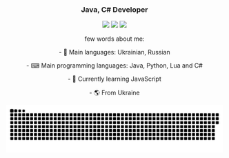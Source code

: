 <h3 align="center">Java, C# Developer</h3>
<p align="center">
 <a href="https://www.youtube.com/channel/UCCjFnX25841SiCLXMmR079g"><img src="https://img.shields.io/badge/-YouTube-red?style=flat&logo=YouTube&logoColor=white"/></a>
 <a href="https://tlgg.ru/whitewhess"><img src="https://img.shields.io/badge/-Telegram-blue?style=flat&logo=Telegram&logoColor=white" /></a>
 <a href="https://pastebin.com/raw/aXquGKJ0"><img src="https://img.shields.io/badge/-Discord-lightgrey?style=flat&logo=Discord&logoColor=white" /></a>
 <br>
</p>

<p align="center"> few words about me: </p>
<p align="center">  - 💬 Main languages: Ukrainian, Russian </p>
<p align="center">  - ⌨ Main programming languages: Java, Python, Lua and C# </p>
<p align="center">  - 🌱 Currently learning JavaScript </p>
<p align="center">  - 🌎 From Ukraine </p>
  
<p align="center">
<img width="600" src="github-snake.svg" alt="snake"/>
</p>
